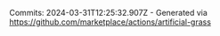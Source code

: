 Commits: 2024-03-31T12:25:32.907Z - Generated via https://github.com/marketplace/actions/artificial-grass
<br>
